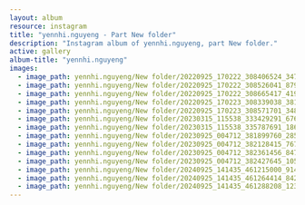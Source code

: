```yaml
---
layout: album
resource: instagram
title: "yennhi.nguyeng - Part New folder"
description: "Instagram album of yennhi.nguyeng, part New folder."
active: gallery
album-title: "yennhi.nguyeng"
images:
  - image_path: yennhi.nguyeng/New folder/20220925_170222_308406524_3479445448954568_3001403124914190036_n.jpg
  - image_path: yennhi.nguyeng/New folder/20220925_170222_308526041_8794628167229718_8424985005214688951_n.jpg
  - image_path: yennhi.nguyeng/New folder/20220925_170222_308665417_419718003518078_5563127650850097286_n.jpg
  - image_path: yennhi.nguyeng/New folder/20220925_170223_308339038_381100794235629_6259643717461352641_n.jpg
  - image_path: yennhi.nguyeng/New folder/20220925_170223_308571701_3485878034978654_1314186163126846790_n.jpg
  - image_path: yennhi.nguyeng/New folder/20230315_115538_333429291_676236830928322_8611392986524255548_n.jpg
  - image_path: yennhi.nguyeng/New folder/20230315_115538_335787691_1861903270856029_7611952422096105081_n.jpg
  - image_path: yennhi.nguyeng/New folder/20230925_004712_381899760_285078397792497_792367491554595866_n.jpg
  - image_path: yennhi.nguyeng/New folder/20230925_004712_382128415_767982231752268_3096242201024579055_n.jpg
  - image_path: yennhi.nguyeng/New folder/20230925_004712_382361456_847147113782962_8474867349124724169_n.jpg
  - image_path: yennhi.nguyeng/New folder/20230925_004712_382427645_1057723548502534_4941041769806337797_n.jpg
  - image_path: yennhi.nguyeng/New folder/20240925_141435_461215000_914224047234515_6563077032540773977_n.jpg
  - image_path: yennhi.nguyeng/New folder/20240925_141435_461264414_842742224610646_1563804551443318992_n.jpg
  - image_path: yennhi.nguyeng/New folder/20240925_141435_461288208_1239171127268046_9169797883862650351_n.jpg
---
```

